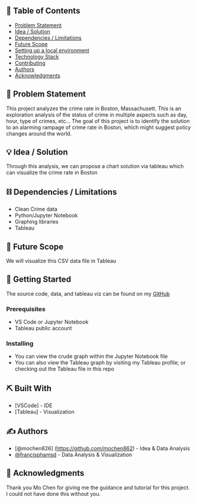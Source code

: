 ## 📝 Table of Contents

- [Problem Statement](#problem_statement)
- [Idea / Solution](#idea)
- [Dependencies / Limitations](#limitations)
- [Future Scope](#future_scope)
- [Setting up a local environment](#getting_started)
- [Technology Stack](#tech_stack)
- [Contributing](../CONTRIBUTING.md)
- [Authors](#authors)
- [Acknowledgments](#acknowledgments)

## 🧐 Problem Statement <a name = "problem_statement"></a>

This project analyzes the crime rate in Boston, Massachusett. This is an exploration analysis of the status of crime in multiple aspects such as day, hour, type of crimes, etc... The goal of this project is to identify the solution to an alarming rampage of crime rate in Boston, which might suggest policy changes around the world.

## 💡 Idea / Solution <a name = "idea"></a>

Through this analysis, we can propose a chart solution via tableau which can visualize the crime rate in Boston

## ⛓️ Dependencies / Limitations <a name = "limitations"></a>

- Clean Crime data
- Python/Jupyter Notebook
- Graphing libraries
- Tableau

## 🚀 Future Scope <a name = "future_scope"></a>

We will visualize this CSV data file in Tableau

## 🏁 Getting Started <a name = "getting_started"></a>

The source code, data, and tableau viz can be found on my [GitHub](https://github.com/francisphamsd/CrimeDataExploration.git)

### Prerequisites

- VS Code or Jupyter Notebook
- Tableau public account

### Installing

- You can view the crude graph within the Jupyter Notebook file
- You can also view the Tableau graph by visiting my Tableau profile; or checking out the Tableau file in this repo

## ⛏️ Built With <a name = "tech_stack"></a>

- [VSCode] - IDE
- [Tableau] - Visualization

## ✍️ Authors <a name = "authors"></a>

- [@mochen826] (https://github.com/mochen862) - Idea & Data Analysis
- [@francisphamsd](https://github.com/francisphamsd) - Data Analysis & Visualization

## 🎉 Acknowledgments <a name = "acknowledgments"></a>

Thank you Mo Chen for giving me the guidance and tutorial for this project. I could not have done this without you.
